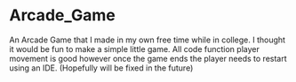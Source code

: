 # Arcade_Game
An Arcade Game that I made in my own free time while in college. I thought it would be fun to make a simple little game. All code function player movement is good however once the game ends the player needs to restart using an IDE. (Hopefully will be fixed in the future)
